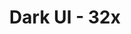 ---
title: Dark UI - 32x
permalink: /article/compliance32xAddons/Dark%20UI
comments: true
comments-id: DarkUI
header-img: article/compliance32xAddons/Dark UI.jpg

carousel-img: article/carousel/Dark UI/
show_carousel_name: false

long_text: Do you play Minecraft at night? Are you scared of opening your inventory, because it blinds you immediately? Well this addon is for you! Not only does it make the GUI darker, it also redesigns the main menu with a new panorama and some custom white splashes that blend well with the whole look of the addon! Direct download soon, for now download the addon from Planet Minecraft 

authors:
  - JogurciQ:
    - https://twitter.com/JogurciQ

download: 
  - Planet Minecraft:
    - https://www.planetminecraft.com/texture-pack/official-faithful-dark-ui-addon/
---